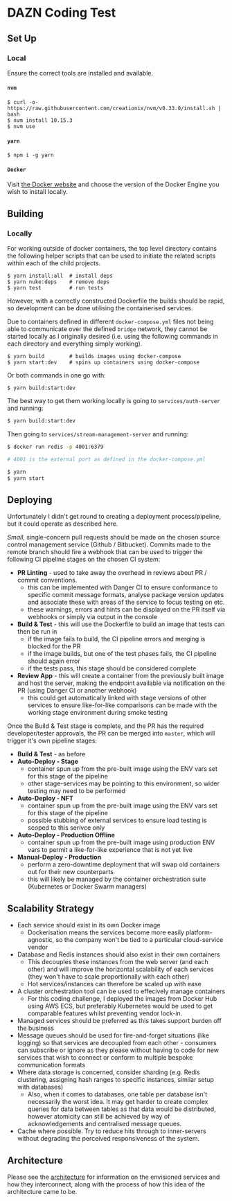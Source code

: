 # DAZN Coding Test

## Set Up

### Local

Ensure the correct tools are installed and available.

#### `nvm`
```
$ curl -o- https://raw.githubusercontent.com/creationix/nvm/v0.33.0/install.sh | bash
$ nvm install 10.15.3
$ nvm use
```

#### `yarn`
```
$ npm i -g yarn
```

#### `Docker`
Visit [the Docker website](https://hub.docker.com/search?q=&type=edition&offering=community) and choose the version of the Docker Engine you wish to install locally.

## Building

### Locally

For working outside of docker containers, the top level directory contains the following helper scripts that can be used to initiate the related scripts within each of the child projects.

```
$ yarn install:all  # install deps
$ yarn nuke:deps    # remove deps
$ yarn test         # run tests
```

However, with a correctly constructed Dockerfile the builds should be rapid, so development can be done utilising the containerised services.

Due to containers defined in different `docker-compose.yml` files not being able to communicate over the defined `bridge` network, they cannot be started locally as I originally desired (i.e. using the following commands in each directory and everything simply working).

```
$ yarn build        # builds images using docker-compose
$ yarn start:dev    # spins up containers using docker-compose
```

Or both commands in one go with:

```
$ yarn build:start:dev
```

The best way to get them working locally is going to `services/auth-server` and running:
```sh
$ yarn build:start:dev
```
Then going to `services/stream-management-server` and running:
```sh
$ docker run redis -p 4001:6379

# 4001 is the external port as defined in the docker-compose.yml

$ yarn
$ yarn start
```

## Deploying

Unfortunately I didn't get round to creating a deployment process/pipeline, but it could operate as described here.

_Small_, single-concern pull requests should be made on the chosen source control management service (Github / Bitbucket). Commits made to the remote branch should fire a webhook that can be used to trigger the following CI pipeline stages on the chosen CI system:
- **PR Linting** - used to take away the overhead in reviews about PR / commit conventions.
  - this can be implemented with Danger CI to ensure conformance to specific commit message formats, analyse package version updates and associate these with areas of the service to focus testing on etc.
  - these warnings, errors and hints can be displayed on the PR itself via webhooks or simply via output in the console
- **Build & Test** - this will use the Dockerfile to build an image that tests can then be run in
  - if the image fails to build, the CI pipeline errors and merging is blocked for the PR
  - if the image builds, but one of the test phases fails, the CI pipeline should again error
  - if the tests pass, this stage should be considered complete
- **Review App** - this will create a container from the previously built image and host the server, making the endpoint available via notification on the PR (using Danger CI or another webhook)
  - this could get automatically linked with stage versions of other services to ensure like-for-like comparisons can be made with the working stage environment during smoke testing

Once the Build & Test stage is complete, and the PR has the required developer/tester approvals, the PR can be merged into `master`, which will trigger it's own pipeline stages:

- **Build & Test** - as before
- **Auto-Deploy - Stage**
  - container spun up from the pre-built image using the ENV vars set for this stage of the pipeline
  - other stage-services may be pointing to this environment, so wider testing may need to be performed
- **Auto-Deploy - NFT**
  - container spun up from the pre-built image using the ENV vars set for this stage of the pipeline
  - possible stubbing of external services to ensure load testing is scoped to this serivce only
- **Auto-Deploy - Production Offline**
  - container spun up from the pre-built image using production ENV vars to permit a like-for-like experience that is not yet live
- **Manual-Deploy - Production**
  - perform a zero-downtime deployment that will swap old containers out for their new counterparts
  - this will likely be managed by the container orchestration suite (Kubernetes or Docker Swarm managers)

## Scalability Strategy

- Each service should exist in its own Docker image
  - Dockerisation means the services become more easily platform-agnostic, so the company won't be tied to a particular cloud-service vendor
- Database and Redis instances should also exist in their own containers
  - This decouples these instances from the web server (and each other) and will improve the horizontal scalability of each services (they won't have to scale proportionally with each other)
  - Hot services/instances can therefore be scaled up with ease
- A cluster orchestration tool can be used to effecively manage containers
  - For this coding challenge, I deployed the images from Docker Hub using AWS ECS, but preferably Kubernetes would be used to get comparable features whilst preventing vendor lock-in.
- Managed services should be preferred as this takes support burden off the business
- Message queues should be used for fire-and-forget situations (like logging) so that services are decoupled from each other - consumers can subscribe or ignore as they please without having to code for new services that wish to connect or conform to multiple bespoke communication formats
- Where data storage is concerned, consider sharding (e.g. Redis clustering, assigning hash ranges to specific instances, similar setup with databases)
  - Also, when it comes to databases, one table per database isn't necessarily the worst idea. It may get harder to create complex queries for data between tables as that data would be distributed, however atomicity can still be achieved by way of acknowledgements and centralised message queues.
- Cache where possible. Try to reduce hits through to inner-servers without degrading the perceived responsiveness of the system.

## Architecture

Please see the [architecture](ARCHITECTURE.md) for information on the envisioned services and how they interconnect, along with the process of how this idea of the architecture came to be.
